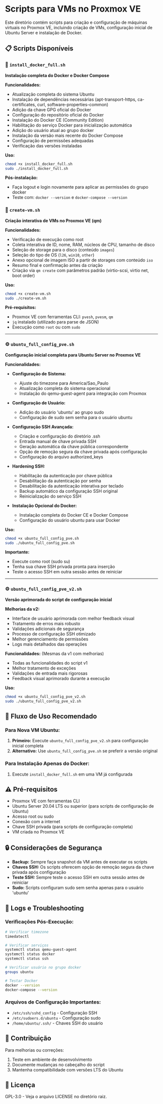 # Scripts para VMs no Proxmox VE

Este diretório contém scripts para criação e configuração de máquinas virtuais no Proxmox VE, incluindo criação de VMs, configuração inicial de Ubuntu Server e instalação de Docker.

## 📋 Scripts Disponíveis

### 🐳 `install_docker_full.sh`
**Instalação completa do Docker e Docker Compose**

**Funcionalidades:**
- Atualização completa do sistema Ubuntu
- Instalação de dependências necessárias (apt-transport-https, ca-certificates, curl, software-properties-common)
- Adição da chave GPG oficial do Docker
- Configuração do repositório oficial do Docker
- Instalação do Docker CE (Community Edition)
- Habilitação do serviço Docker para inicialização automática
- Adição do usuário atual ao grupo docker
- Instalação da versão mais recente do Docker Compose
- Configuração de permissões adequadas
- Verificação das versões instaladas

**Uso:**
```bash
chmod +x install_docker_full.sh
sudo ./install_docker_full.sh
```

**Pós-instalação:**
- Faça logout e login novamente para aplicar as permissões do grupo docker
- Teste com: `docker --version` e `docker-compose --version`

### 🧩 `create-vm.sh`
**Criação interativa de VMs no Proxmox VE (qm)**

**Funcionalidades:**
- Verificação de execução como root
- Coleta interativa de ID, nome, RAM, núcleos de CPU, tamanho de disco
- Seleção de storage para o disco (conteúdo `images`)
- Seleção do tipo de OS (`l26`, `win10`, `other`)
- Anexo opcional de imagem ISO a partir de storages com conteúdo `iso`
- Resumo final e confirmação antes da criação
- Criação via `qm create` com parâmetros padrão (virtio-scsi, virtio net, boot order)

**Uso:**
```bash
chmod +x create-vm.sh
sudo ./create-vm.sh
```

**Pré-requisitos:**
- Proxmox VE com ferramentas CLI: `pvesh`, `pvesm`, `qm`
- `jq` instalado (utilizado para parse de JSON)
- Execução como `root` ou com `sudo`

---

### ⚙️ `ubuntu_full_config_pve.sh`
**Configuração inicial completa para Ubuntu Server no Proxmox VE**

**Funcionalidades:**
- **Configuração de Sistema:**
  - Ajuste do timezone para America/Sao_Paulo
  - Atualização completa do sistema operacional
  - Instalação do qemu-guest-agent para integração com Proxmox

- **Configuração de Usuário:**
  - Adição do usuário 'ubuntu' ao grupo sudo
  - Configuração de sudo sem senha para o usuário ubuntu

- **Configuração SSH Avançada:**
  - Criação e configuração do diretório .ssh
  - Entrada manual de chave privada SSH
  - Geração automática da chave pública correspondente
  - Opção de remoção segura da chave privada após configuração
  - Configuração do arquivo authorized_keys

- **Hardening SSH:**
  - Habilitação da autenticação por chave pública
  - Desabilitação da autenticação por senha
  - Desabilitação da autenticação interativa por teclado
  - Backup automático da configuração SSH original
  - Reinicialização do serviço SSH

- **Instalação Opcional do Docker:**
  - Instalação completa do Docker CE e Docker Compose
  - Configuração do usuário ubuntu para usar Docker

**Uso:**
```bash
chmod +x ubuntu_full_config_pve.sh
sudo ./ubuntu_full_config_pve.sh
```

**Importante:**
- Execute como root (sudo su)
- Tenha sua chave SSH privada pronta para inserção
- Teste o acesso SSH em outra sessão antes de reiniciar

---

### ⚙️ `ubuntu_full_config_pve_v2.sh`
**Versão aprimorada do script de configuração inicial**

**Melhorias da v2:**
- Interface de usuário aprimorada com melhor feedback visual
- Tratamento de erros mais robusto
- Validações adicionais de segurança
- Processo de configuração SSH otimizado
- Melhor gerenciamento de permissões
- Logs mais detalhados das operações

**Funcionalidades:** (Mesmas da v1 com melhorias)
- Todas as funcionalidades do script v1
- Melhor tratamento de exceções
- Validações de entrada mais rigorosas
- Feedback visual aprimorado durante a execução

**Uso:**
```bash
chmod +x ubuntu_full_config_pve_v2.sh
sudo ./ubuntu_full_config_pve_v2.sh
```

## 🚀 Fluxo de Uso Recomendado

### Para Nova VM Ubuntu:
1. **Primeiro:** Execute `ubuntu_full_config_pve_v2.sh` para configuração inicial completa
2. **Alternativo:** Use `ubuntu_full_config_pve.sh` se preferir a versão original

### Para Instalação Apenas do Docker:
1. Execute `install_docker_full.sh` em uma VM já configurada

## ⚠️ Pré-requisitos

- Proxmox VE com ferramentas CLI
- Ubuntu Server 20.04 LTS ou superior (para scripts de configuração de Ubuntu)
- Acesso root ou sudo
- Conexão com a internet
- Chave SSH privada (para scripts de configuração completa)
- VM criada no Proxmox VE

## 🔒 Considerações de Segurança

- **Backup:** Sempre faça snapshot da VM antes de executar os scripts
- **Chaves SSH:** Os scripts oferecem opção de remoção segura da chave privada após configuração
- **Teste SSH:** Sempre teste o acesso SSH em outra sessão antes de reiniciar
- **Sudo:** Scripts configuram sudo sem senha apenas para o usuário 'ubuntu'

## 📝 Logs e Troubleshooting

### Verificações Pós-Execução:
```bash
# Verificar timezone
timedatectl

# Verificar serviços
systemctl status qemu-guest-agent
systemctl status docker
systemctl status ssh

# Verificar usuário no grupo docker
groups ubuntu

# Testar Docker
docker --version
docker-compose --version
```

### Arquivos de Configuração Importantes:
- `/etc/ssh/sshd_config` - Configuração SSH
- `/etc/sudoers.d/ubuntu` - Configuração sudo
- `/home/ubuntu/.ssh/` - Chaves SSH do usuário

## 🤝 Contribuição

Para melhorias ou correções:
1. Teste em ambiente de desenvolvimento
2. Documente mudanças no cabeçalho do script
3. Mantenha compatibilidade com versões LTS do Ubuntu

## 📄 Licença

GPL-3.0 - Veja o arquivo LICENSE no diretório raiz.
